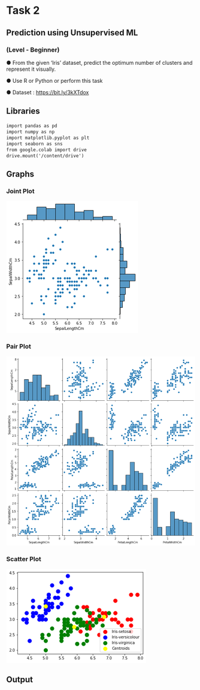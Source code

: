 # Task 2

##    Prediction using Unsupervised ML

###     (Level - Beginner)

● From the given ‘Iris’ dataset, predict the optimum number of clusters and represent it visually.

● Use R or Python or perform this task

● Dataset : https://bit.ly/3kXTdox


## Libraries
~~~
import pandas as pd
import numpy as np
import matplotlib.pyplot as plt 
import seaborn as sns
from google.colab import drive
drive.mount('/content/drive')
~~~
## Graphs

### Joint Plot
![image_of_jointplot](https://github.com/aithalshreeram/Sparks_Foundation_Internship/blob/main/Task_2/Images/Images%20(3).png)

### Pair Plot
![image_of_pairplot](https://github.com/aithalshreeram/Sparks_Foundation_Internship/blob/main/Task_2/Images/Images%20(8).png)

### Scatter Plot
![image_of_scatterplot](https://github.com/aithalshreeram/Sparks_Foundation_Internship/blob/main/Task_2/Images/Images%20(11).png)
## Output
